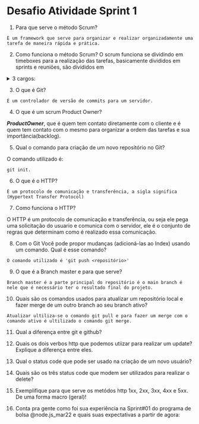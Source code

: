 
# Desafio Atividade Sprint 1
1. Para que serve o método Scrum?
```
É um framework que serve para organizar e realizar organizadamente uma tarefa de maneira rápida e prática.
```
2. Como funciona o método Scrum? 
  O scrum funciona se dividindo em timeboxes para a realização das tarefas, basicamente divididos em sprints e reuniões, são divididos em
<details>
  <summary>3 cargos:</summary>
  <p>ScrumMaster, que é o facilitador de reuniões e quem realiza o manegement das pessoas da equipe mantendo as mesmas no rumo certo para que foi decidido em reunião, ProductOwner, que é quem tem contato diretamente com o cliente e é quem tem contato com o mesmo para organizar a ordem das tarefas e sua importância(backlog) e os desenvolvedores, que são os movimentadores do projeto em si, nele está o front e back end, arquiteto de software. Eles também discutem a dificuldade de cada objetivo e reorganizam o que eles irão realizar na sprint.</p>
</details>

3. O que é Git?
```
É um controlador de versão de commits para um servidor.
```
4. O que é um scrum Product Owner?

***ProductOwner***, que é quem tem contato diretamente com o cliente e é quem tem contato com o mesmo para organizar a ordem das tarefas e sua importância(backlog).

5. Qual o comando para criação de um novo repositório no Git?

O comando utilizado é:
```
git init.
```
6. O que é o HTTP?
```
É um protocolo de comunicação e transferência, a sigla significa (Hypertext Transfer Protocol)
```
7. Como funciona o HTTP?

O HTTP é um protocolo de comunicação e transferência, ou seja ele pega uma solicitação do usuario e comunica com o servidor, ele é o conjunto de regras que determinam como é realizado essa comunicação. 

8. Com o Git Você pode propor mudanças (adicioná-las ao Index) usando um comando. Qual é esse comando?
```
O comando utilizado é 'git push <repositório>' 
```
9. O que é a Branch master e para que serve?
```
Branch master é a parte principal do repositório é o main branch é nele que é necessário ter o resultado final do projeto.
```
10. Quais são os comandos usados para atualizar um repositório local e fazer merge de um outro branch ao seu branch ativo?
```
Atualizar ultiliza-se o comando git pull e para fazer um merge com o comando ativo é ultilizado o comando git merge.
```

11. Qual a diferença entre git e github?

12. Quais os dois verbos http que podemos utiizar para realizar um update? Explique a diferença entre eles. 

13. Qual o status code que pode ser usado na criação de um novo usuário? 


14. Quais são os três status code que modem ser utilizados para realizar o delete?


15. Exemplifique para que serve os metódos http 1xx, 2xx, 3xx, 4xx e 5xx. De uma forma macro (geral)! 


16. Conta pra gente como foi sua experiência na Sprint#01 do programa de bolsa @node.js_mar22 e quais suas expectativas a partir de agora:
